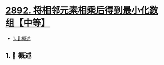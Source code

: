 # [2892. 将相邻元素相乘后得到最小化数组【中等】](https://github.com/tnotesjs/TNotes.leetcode/tree/main/notes/2892.%20%E5%B0%86%E7%9B%B8%E9%82%BB%E5%85%83%E7%B4%A0%E7%9B%B8%E4%B9%98%E5%90%8E%E5%BE%97%E5%88%B0%E6%9C%80%E5%B0%8F%E5%8C%96%E6%95%B0%E7%BB%84%E3%80%90%E4%B8%AD%E7%AD%89%E3%80%91)

<!-- region:toc -->

- [1. 📝 概述](#1--概述)

<!-- endregion:toc -->

## 1. 📝 概述
